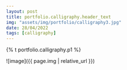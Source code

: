 ```yaml
---
layout: post
title: portfolio.calligraphy.header_text
img: "assets/img/portfolio/calligraphy3.jpg"
date: 28/04/2022
tags: [calligraphy]
---
```


<p>{% t portfolio.calligraphy.p1 %}</p>
![image]({{ page.img | relative_url }})
